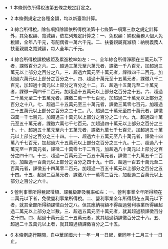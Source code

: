 * 1 本條例依所得稅法第五條之規定訂定之。

* 2 本條例規定之各種金額，均以新臺幣計算。

* 3 綜合所得稅，除各項扣除額依所得稅法第十七條第一項第三款之規定計算外，其免稅額、寬減額，依左列規定計算之：一、免稅額：納稅義務人個人免稅額，全年八千元，有配偶者一萬六千元。二、扶養親屬寬減額：納稅義務人扶養親屬之寬減額，每人全年六千元。

* 4 綜合所得稅課稅級距及累進稅率如左：一、全年綜合所得淨額在三萬元以下者，課徵百分之六。二、超過三萬元至六萬元者，課徵一千八百元，加超過三萬元以上部分之百分之八。三、超過六萬元至十萬元者，課徵四千二百元，加超過六萬元以上部分之百分之十。四、超過十萬元至十五萬元者，課徵八千二百元，加超過十萬元以上部分之百分之十二。五、超過十五萬元至二十萬元者，課徵一萬四千二百元，加超過十五萬元以上部分之百分之十五。六、超過二十萬元至二十五萬元者，課徵二萬一千七百元，加超過二十萬元以上部分之百分之十八。七、超過二十五萬元至三十萬元者，課徵三萬零七百元，加超過二十五萬元以上部分之百分之二十二。八、超過三十萬元至四十萬元者，課徵四萬一千七百元，加超過三十萬元以上部分之百分之二十六。九、超過四十萬元至五十萬元者，課徵六萬七千七百元，加超過四十萬元以上部分之百分之三十。十、超過五十萬元至六十五萬元者，課徵九萬七千七百元，加超過五十萬元以上部分之百分之三十四。十一、超過六十五萬元至八十萬元者，課徵十四萬八千七百元，加超過六十五萬元以上部分之百分之三十九。十二、超過八十萬元至一百萬元者，課徵二十萬零七千二百元，加超過八十萬元以上部分之百分之四十四。十三、超過一百萬元至一百五十萬元者，課徵二十九萬五千二百元，加超過一百萬元以上部分之百分之四十九。十四、超過一百五十萬元至二百萬元者，課徵五十四萬零二百元，加超過一百五十萬元以上部分之百分之五十四。十五、超過二百萬元者，課徵八十一萬零二百元，加超過二百萬元以上部分之百分之六十。

* 5 營利事業所得稅起徵額、課稅級距及稅率如左：一、營利事業全年所得額在二萬元以下者，免徵營利事業所得稅。二、營利事業全年所得額在五萬元以下者，就其全部所得額課徵百分之八。但其應納稅額不得超過營利事業所得額超過二萬元以上部分之半數。三、超過五萬元至十萬元者，就其超過額課徵百分之十四。四、超過十萬元至二十五萬元者，就其超過額課徵百分之十八。五、超過二十五萬元以上者，就其超過額課徵百分之二十五。

* 6 本條例施行期間，自中華民國六十一年一月一日起，至同年十二月三十一日止。

